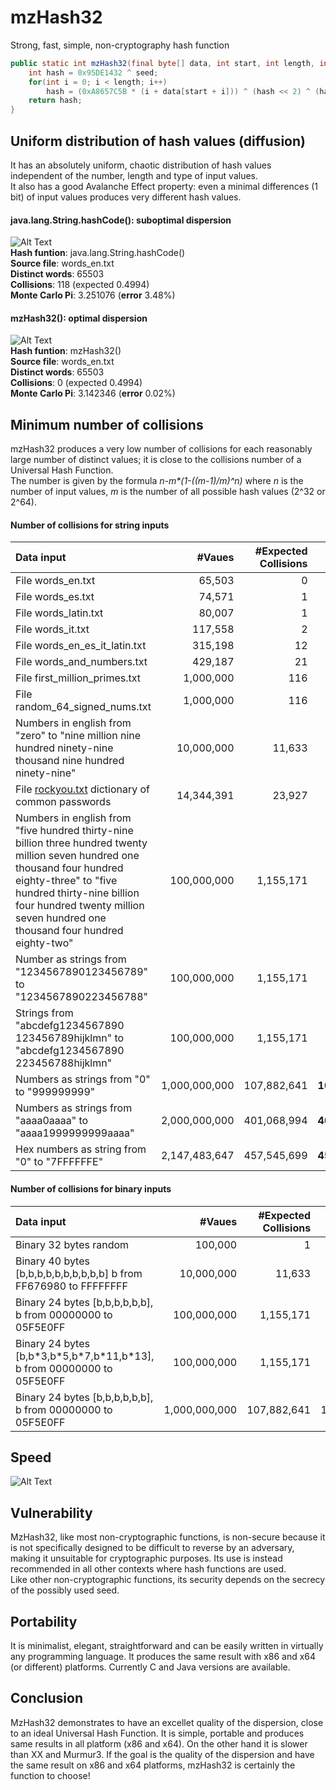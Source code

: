 # mzHash32
Strong, fast, simple, non-cryptography hash function

```java
public static int mzHash32(final byte[] data, int start, int length, int seed) {
	int hash = 0x95DE1432 ^ seed;
	for(int i = 0; i < length; i++)
		hash = (0xA8657C5B * (i + data[start + i])) ^ (hash << 2) ^ (hash >>> 2);
	return hash;
}
```
## Uniform distribution of hash values (diffusion)
It has an absolutely uniform, chaotic distribution of hash values independent of the number, length and type of input values.  
It also has a good Avalanche Effect property: even a minimal differences (1 bit) of input values produces very different hash values.  

#### java.lang.String.hashCode(): suboptimal dispersion 
![Alt Text](https://raw.githubusercontent.com/matteo65/mzHash32/main/Resource/java_hash.png)<br>
**Hash funtion**: java.lang.String.hashCode()<br>
**Source file**: words_en.txt<br>
**Distinct words**: 65503<br>
**Collisions**: 118 (expected 0.4994)<br>
**Monte Carlo Pi**: 3.251076 (**error** 3.48%)
  
#### mzHash32(): optimal dispersion
![Alt Text](https://raw.githubusercontent.com/matteo65/mzHash32/main/Resource/mzh32_distributions.png)<br>
**Hash funtion**: mzHash32()<br>
**Source file**: words_en.txt<br>
**Distinct words**: 65503<br>
**Collisions**: 0 (expected 0.4994)<br>
**Monte Carlo Pi**: 3.142346 (**error** 0.02%)<br>

## Minimum number of collisions
mzHash32 produces a very low number of collisions for each reasonably large number of distinct values; it is close to the collisions number of a Universal Hash Function.  
The number is given by the formula _n-m*(1-((m-1)/m)^n)_ where _n_ is the number of input values, _m_ is the number of all possible hash values (2^32 or 2^64).  

#### Number of collisions for string inputs

Data input                                         |   #Vaues    |#Expected Collisions|    mzHash     |   Murmur3     |     XX
:---                                               |         ---:|                ---:|           ---:|           ---:|    ---:
File words_en.txt                                  |      65,503 |         0          |          **0**|          **0**|      **0**
File words_es.txt                                  |      74,571 |         1          |          **0**|              2|      **0**
File words_latin.txt                               |      80,007 |         1          |          **1**|          **1**|      **1**
File words_it.txt                                  |     117,558 |         2          |          **0**|          **0**|      **2**
File words_en_es_it_latin.txt                      |     315,198 |        12          |          **9**|          **9**|      **9**
File words_and_numbers.txt                         |     429,187 |        21          |         **17**|         **20**|     **19**
File first_million_primes.txt                      |   1,000,000 |       116          |        **109**|            118|     **85**
File random_64_signed_nums.txt                     |   1,000,000 |       116          |        **105**|        **110**|      143
Numbers in english from "zero" to "nine million nine hundred ninety-nine thousand nine hundred ninety-nine"|10,000,000| 11,633 | 11,735 | 11,672 | **11,474**
File [rockyou.txt](https://github.com/brannondorsey/naive-hashcat/releases/download/data/rockyou.txt) dictionary of common passwords|14,344,391|23,927|**23,908**|24,206|23,895
Numbers in english from "five hundred thirty-nine billion three hundred twenty million seven hundred one thousand four hundred eighty-three" to "five hundred thirty-nine billion four hundred twenty million seven hundred one thousand four hundred eighty-two" | 100,000,000 | 1,155,171 | **1,152,258** | **1,155,029** | **1,154,135**
Number as strings from<br>"1234567890123456789" to "1234567890223456788" | 100,000,000 | 1,155,171 | **1,154,640** | 1,155,789|   **808,693**
Strings from<br>"abcdefg1234567890<br>123456789hijklmn" to "abcdefg1234567890<br>223456788hijklmn" | 100,000,000 | 1,155,171| **1,125,889** | **1,152,600**| **1,037,151** 
Numbers as strings from "0" to "999999999"         |1,000,000,000| 107,882,641        |**107,105,249**|**107,822,463**|110,287,893
Numbers as strings from "aaaa0aaaa" to "aaaa1999999999aaaa"|2,000,000,000| 401,068,994 |**400,972,197**|**401,043,716**|**391,119,332**
Hex numbers as string from "0" to "7FFFFFFE"| 2,147,483,647| 457,545,699| **457,447,653**|**457,465,265**|460,825,702

#### Number of collisions for binary inputs
Data input                                         |   #Vaues    |#Expected Collisions|    mzHash     |   Murmur3     |     XX
:---                                               |         ---:|                ---:|           ---:|           ---:|    ---:
Binary 32 bytes random                             |    100,000  |                 1  |     **1**     |   **0**       |    2 
Binary 40 bytes [b,b,b,b,b,b,b,b,b,b] b from FF676980 to FFFFFFFF| 10,000,000|11,633|**11,295**| 11,695| 11,846
Binary 24 bytes [b,b,b,b,b,b], b from 00000000 to 05F5E0FF|100,000,000| 1,155,171| **1,155,140** | **1,154,653**| 1,411,483
Binary 24 bytes [b,b\*3,b\*5,b\*7,b\*11,b\*13], b from 00000000 to 05F5E0FF|100,000,000| 1,155,171| **1,154,633** | **1,154,542**| 1,160,003
Binary 24 bytes [b,b,b,b,b,b], b from 00000000 to 05F5E0FF|1,000,000,000| 107,882,641| 107,908,082 | **107,880,319**| 113,834,210

## Speed
![Alt Text](https://raw.githubusercontent.com/matteo65/mzHash32/main/Resource/mzhash32speed.jpg)

## Vulnerability
MzHash32, like most non-cryptographic functions, is non-secure because it is not specifically designed to be difficult to reverse by an adversary, making it unsuitable for cryptographic purposes. Its use is instead recommended in all other contexts where hash functions are used.  
Like other non-cryptographic functions, its security depends on the secrecy of the possibly used seed.  

## Portability
It is minimalist, elegant, straightforward and can be easily written in virtually any programming language. 
It produces the same result with x86 and x64 (or different) platforms.
Currently C and Java versions are available.

## Conclusion
MzHash32 demonstrates to have an excellet quality of the dispersion, close to an ideal Universal Hash Function. It is simple, portable and produces same results in all platform (x86 and x64). On the other hand it is slower than XX and Murmur3. If the goal is the quality of the dispersion and have the same result on x86 and x64 platforms, mzHash32 is certainly the function to choose!
